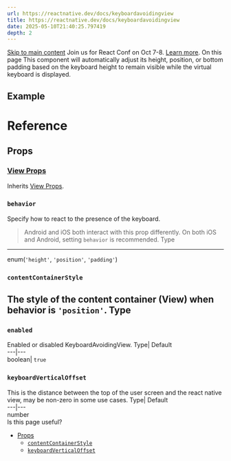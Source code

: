 ```yaml
---
url: https://reactnative.dev/docs/keyboardavoidingview
title: https://reactnative.dev/docs/keyboardavoidingview
date: 2025-05-10T21:40:25.797419
depth: 2
---
```


[Skip to main content](https://reactnative.dev/docs/keyboardavoidingview#__docusaurus_skipToContent_fallback)
Join us for React Conf on Oct 7-8. [Learn more](https://conf.react.dev).
On this page
This component will automatically adjust its height, position, or bottom padding based on the keyboard height to remain visible while the virtual keyboard is displayed.
## Example[​](https://reactnative.dev/docs/keyboardavoidingview#example "Direct link to Example")
# Reference
## Props[​](https://reactnative.dev/docs/keyboardavoidingview#props "Direct link to Props")
### [View Props](https://reactnative.dev/docs/view#props)[​](https://reactnative.dev/docs/keyboardavoidingview#view-props "Direct link to view-props")
Inherits [View Props](https://reactnative.dev/docs/view#props).
### `behavior`[​](https://reactnative.dev/docs/keyboardavoidingview#behavior "Direct link to behavior")
Specify how to react to the presence of the keyboard.
> Android and iOS both interact with this prop differently. On both iOS and Android, setting `behavior` is recommended.
Type  
---  
enum(`'height'`, `'position'`, `'padding'`)  
### `contentContainerStyle`[​](https://reactnative.dev/docs/keyboardavoidingview#contentcontainerstyle "Direct link to contentcontainerstyle")
The style of the content container (View) when behavior is `'position'`.
Type  
---  
### `enabled`[​](https://reactnative.dev/docs/keyboardavoidingview#enabled "Direct link to enabled")
Enabled or disabled KeyboardAvoidingView.
Type| Default  
---|---  
boolean| `true`  
### `keyboardVerticalOffset`[​](https://reactnative.dev/docs/keyboardavoidingview#keyboardverticaloffset "Direct link to keyboardverticaloffset")
This is the distance between the top of the user screen and the react native view, may be non-zero in some use cases.
Type| Default  
---|---  
number  
Is this page useful?
  * [Props](https://reactnative.dev/docs/keyboardavoidingview#props)
    * [`contentContainerStyle`](https://reactnative.dev/docs/keyboardavoidingview#contentcontainerstyle)
    * [`keyboardVerticalOffset`](https://reactnative.dev/docs/keyboardavoidingview#keyboardverticaloffset)



